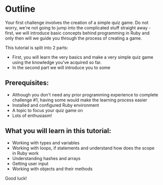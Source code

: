 # Outline
  
Your first challenge involves the creation of a simple quiz game. Do not worry, we're not going to jump into the complicated stuff straight away - first, we will introduce basic concepts behind programming in Ruby and only then will we guide you through the process of creating a game.

This tutorial is split into 2 parts:

* First, you will learn the very basics and make a very simple quiz game using the knowledge you've acquired so far.
* In the second part we will introduce you to some

## Prerequisites:
  
* Although you don't need any prior programming experience to complete challenge #1, having some would make the learning process easier
* Installed and configured Ruby environment
* A topic to focus your quiz game on
* Lots of enthusiasm!
 
## What you will learn in this tutorial:
 
* Working with types and variables
* Working with loops, if statements and understand how does the scope in Ruby work
* Understanding hashes and arrays
* Getting user input
* Working with objects and their methods

Good luck!